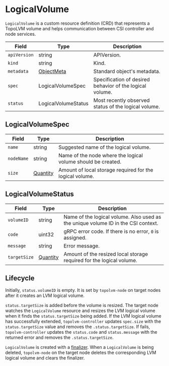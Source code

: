 LogicalVolume
=============

`LogicalVolume` is a custom resource definition (CRD) that represents
a TopoLVM volume and helps communication between CSI controller and
node services.

| Field        | Type                | Description                                              |
| ------------ | ------------------- | -------------------------------------------------------- |
| `apiVersion` | string              | APIVersion.                                              |
| `kind`       | string              | Kind.                                                    |
| `metadata`   | [ObjectMeta][]      | Standard object's metadata.                              |
| `spec`       | LogicalVolumeSpec   | Specification of desired behavior of the logical volume. |
| `status`     | LogicalVolumeStatus | Most recently observed status of the logical volume.     |

LogicalVolumeSpec
-----------------

| Field      | Type         | Description                                                  |
| ---------- | ------------ | ------------------------------------------------------------ |
| `name`     | string       | Suggested name of the logical volume.                        |
| `nodeName` | string       | Name of the node where the logical volume should be created. |
| `size`     | [Quantity][] | Amount of local storage required for the logical volume.     |

LogicalVolumeStatus
-------------------

| Field        | Type         | Description                                                                        |
| ------------ | ------------ | ---------------------------------------------------------------------------------- |
| `volumeID`   | string       | Name of the logical volume.  Also used as the unique volume ID in the CSI context. |
| `code`       | uint32       | gRPC error code. If there is no error, `0` is assigned.                            |
| `message`    | string       | Error message.                                                                     |
| `targetSize` | [Quantity][] | Amount of the resized local storage required for the logical volume.               |

Lifecycle
---------

Initially, `status.volumeID` is empty.  It is set by `topolvm-node` on target nodes
after it creates an LVM logical volume.

`status.targetSize` is added before the volume is resized.
The target node watches the `LogicalVolume` resource and resizes the LVM logical
volume when it finds the `status.targetSize` being added.
If the LVM logical volume has successfully extended, `topolvm-controller` updates
`spec.size` with the `status.targetSize` value and removes the `.status.targetSize`.
If fails, `topolvm-controller` updates the `status.code` and `status.message` with
the returned error and removes the `.status.targetSize`.

`LogicalVolume` is created with a [finalizer](https://kubernetes.io/docs/tasks/access-kubernetes-api/custom-resources/custom-resource-definitions/#finalizers).
When a `LogicalVolume` is being deleted, `topolvm-node` on the target node deletes
the corresponding LVM logical volume and clears the finalizer.

[ObjectMeta]: https://kubernetes.io/docs/reference/generated/kubernetes-api/v1.14/#objectmeta-v1-meta
[Quantity]: https://kubernetes.io/docs/reference/generated/kubernetes-api/v1.14/#quantity-resource-core

